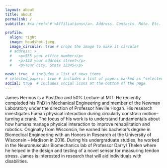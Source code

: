 ```yaml
---
layout: about
title: about
permalink: /
subtitle: #<a href='#'>Affiliations</a>. Address. Contacts. Moto. Etc.

profile:
  align: right
  image: headshot.jpeg
  image_circular: true # crops the image to make it circular
  # address: >
  #   <p>555 your office number</p>
  #   <p>123 your address street</p>
  #   <p>Your City, State 12345</p>

news: true  # includes a list of news items
# selected_papers: true # includes a list of papers marked as "selected={true}"
social: true  # includes social icons at the bottom of the page
---
```


James Hermus is a PostDoc and 50% Lecture at MIT. He reciently compleded his PhD in Mechanical Engineering and member of the Newman Laboratory under the direction of Professor Neville Hogan. His research investigates human physical interaction during circularly constrain motion–turning a crank.  The focus of his work is to understand fundamentals about how humans manage physical interaction to improve rehabilitation and robotics. Originally from Wisconsin, he earned his bachelor’s degree in Biomedical Engineering with an Honors in Research at the University of Wisconsin – Madison in 2016. During his undergraduate studies, he worked in the Neuromuscular Biomechanics lab of Professor Darryl Thelen where he helped in the design and testing of a novel sensor for measuring tendon stress. James is interested in research that will aid individuals with disabilities.

<!-- Put your address / P.O. box / other info right below your picture. You can also disable any these elements by editing `profile` property of the YAML header of your `_pages/about.md`. Edit `_bibliography/papers.bib` and Jekyll will render your [publications page](/al-folio/publications/) automatically.

Link to your social media connections, too. This theme is set up to use [Font Awesome icons](http://fortawesome.github.io/Font-Awesome/) and [Academicons](https://jpswalsh.github.io/academicons/), like the ones below. Add your Facebook, Twitter, LinkedIn, Google Scholar, or just disable all of them. -->
